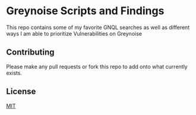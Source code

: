 # Greynoise Scripts and Findings
This repo contains some of my favorite GNQL searches as well as different ways I am able to prioritize Vulnerabilities on Greynoise

## Contributing
Please make any pull requests or fork this repo to add onto what currently exists.

## License
[MIT](https://choosealicense.com/licenses/mit/)

